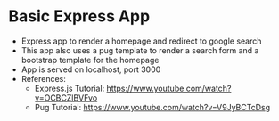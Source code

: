 # Basic Express App
- Express app to render a homepage and redirect to google search
- This app also uses a pug template to render a search form and a bootstrap template for the homepage
- App is served on localhost, port 3000
- References:
  - Express.js Tutorial: https://www.youtube.com/watch?v=OCBCZlBVFvo
  - Pug Tutorial: https://www.youtube.com/watch?v=V9JyBCTcDsg
